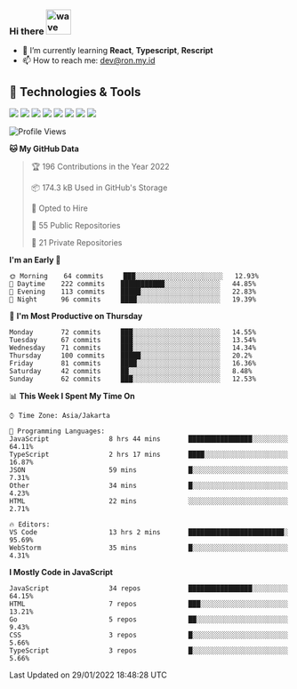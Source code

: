 ### Hi there <img src="https://i.ibb.co/q0Hx1KK/wave.gif" alt="wave" width="45px">

- 🌱 I’m currently learning **React**, **Typescript**, **Rescript**
- 📫 How to reach me: dev@ron.my.id

## 🔧 Technologies & Tools

![](https://img.shields.io/badge/OS-Linux-informational?style=flat&logo=linux&logoColor=white&color=2bbc8a)
![](https://img.shields.io/badge/OS-Windows-informational?style=flat&logo=windows&logoColor=white&color=2bbc8a)
![](https://img.shields.io/badge/Code-JavaScript-informational?style=flat&logo=javascript&logoColor=white&color=2bbc8a)
![](https://img.shields.io/badge/Code-Golang-informational?style=flat&logo=go&logoColor=white&color=2bbc8a)
![](https://img.shields.io/badge/Code-React-informational?style=flat&logo=react&logoColor=white&color=2bbc8a)
![](https://img.shields.io/badge/Code-Next-informational?style=flat&logo=next.js&logoColor=white&color=2bbc8a)
![](https://img.shields.io/badge/Shell-Bash-informational?style=flat&logo=gnu-bash&logoColor=white&color=2bbc8a)
![](https://img.shields.io/badge/Tools-Docker-informational?style=flat&logo=docker&logoColor=white&color=2bbc8a)

<!--START_SECTION:waka-->
![Profile Views](http://img.shields.io/badge/Profile%20Views-77-blue)

**🐱 My GitHub Data** 

> 🏆 196 Contributions in the Year 2022
 > 
> 📦 174.3 kB Used in GitHub's Storage 
 > 
> 💼 Opted to Hire
 > 
> 📜 55 Public Repositories 
 > 
> 🔑 21 Private Repositories  
 > 
**I'm an Early 🐤** 

```text
🌞 Morning    64 commits     ███░░░░░░░░░░░░░░░░░░░░░░   12.93% 
🌆 Daytime    222 commits    ███████████░░░░░░░░░░░░░░   44.85% 
🌃 Evening    113 commits    █████░░░░░░░░░░░░░░░░░░░░   22.83% 
🌙 Night      96 commits     ████░░░░░░░░░░░░░░░░░░░░░   19.39%

```
📅 **I'm Most Productive on Thursday** 

```text
Monday       72 commits     ███░░░░░░░░░░░░░░░░░░░░░░   14.55% 
Tuesday      67 commits     ███░░░░░░░░░░░░░░░░░░░░░░   13.54% 
Wednesday    71 commits     ███░░░░░░░░░░░░░░░░░░░░░░   14.34% 
Thursday     100 commits    █████░░░░░░░░░░░░░░░░░░░░   20.2% 
Friday       81 commits     ████░░░░░░░░░░░░░░░░░░░░░   16.36% 
Saturday     42 commits     ██░░░░░░░░░░░░░░░░░░░░░░░   8.48% 
Sunday       62 commits     ███░░░░░░░░░░░░░░░░░░░░░░   12.53%

```


📊 **This Week I Spent My Time On** 

```text
⌚︎ Time Zone: Asia/Jakarta

💬 Programming Languages: 
JavaScript               8 hrs 44 mins       ████████████████░░░░░░░░░   64.11% 
TypeScript               2 hrs 17 mins       ████░░░░░░░░░░░░░░░░░░░░░   16.87% 
JSON                     59 mins             █░░░░░░░░░░░░░░░░░░░░░░░░   7.31% 
Other                    34 mins             █░░░░░░░░░░░░░░░░░░░░░░░░   4.23% 
HTML                     22 mins             ░░░░░░░░░░░░░░░░░░░░░░░░░   2.71%

🔥 Editors: 
VS Code                  13 hrs 2 mins       ████████████████████████░   95.69% 
WebStorm                 35 mins             █░░░░░░░░░░░░░░░░░░░░░░░░   4.31%

```

**I Mostly Code in JavaScript** 

```text
JavaScript               34 repos            ████████████████░░░░░░░░░   64.15% 
HTML                     7 repos             ███░░░░░░░░░░░░░░░░░░░░░░   13.21% 
Go                       5 repos             ██░░░░░░░░░░░░░░░░░░░░░░░   9.43% 
CSS                      3 repos             █░░░░░░░░░░░░░░░░░░░░░░░░   5.66% 
TypeScript               3 repos             █░░░░░░░░░░░░░░░░░░░░░░░░   5.66%

```



 Last Updated on 29/01/2022 18:48:28 UTC
<!--END_SECTION:waka-->
